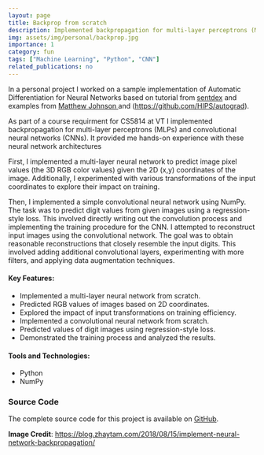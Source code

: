 ```yaml
---
layout: page
title: Backprop from scratch
description: Implemented backpropagation for multi-layer perceptrons (MLPs) and convolutional neural networks (CNNs)
img: assets/img/personal/backprop.jpg
importance: 1
category: fun
tags: ["Machine Learning", "Python", "CNN"]
related_publications: no
---
```

In a personal project I worked on a sample implementation of Automatic Differentiation for Neural Networks based on tutorial from [sentdex](https://www.youtube.com/watch?v=Wo5dMEP_BbI&list=PLQVvvaa0QuDcjD5BAw2DxE6OF2tius3V3) and examples from [Matthew Johnson
](https://github.com/mattjj/autodidact) and (https://github.com/HIPS/autograd). 

As part of a course requirment for CS5814 at VT I implemented backpropagation for multi-layer perceptrons (MLPs) and convolutional neural networks (CNNs). It provided me hands-on experience with these neural network architectures

First, I implemented a multi-layer neural network to predict image pixel values (the 3D RGB color values) given the 2D (x,y) coordinates of the image. Additionally, I experimented with various transformations of the input coordinates to explore their impact on training.

Then, I implemented a simple convolutional neural network using NumPy. The task was to predict digit values from given images using a regression-style loss. This involved directly writing out the convolution process and implementing the training procedure for the CNN. I attempted to reconstruct input images using the convolutional network. The goal was to obtain reasonable reconstructions that closely resemble the input digits. This involved adding additional convolutional layers, experimenting with more filters, and applying data augmentation techniques.

#### Key Features:
- Implemented a multi-layer neural network from scratch.
- Predicted RGB values of images based on 2D coordinates.
- Explored the impact of input transformations on training efficiency.
- Implemented a convolutional neural network from scratch.
- Predicted values of digit images using regression-style loss.
- Demonstrated the training process and analyzed the results.

#### Tools and Technologies:
- Python
- NumPy

### Source Code
The complete source code for this project is available on [GitHub](#).


__Image Credit__: https://blog.zhaytam.com/2018/08/15/implement-neural-network-backpropagation/